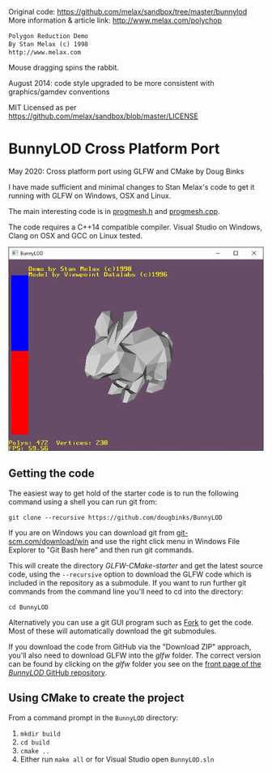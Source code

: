 Original code: https://github.com/melax/sandbox/tree/master/bunnylod
More information & article link: http://www.melax.com/polychop

	Polygon Reduction Demo
	By Stan Melax (c) 1998
	http://www.melax.com

Mouse dragging spins the rabbit.

August 2014: code style upgraded to be more consistent with graphics/gamdev conventions 

MIT Licensed as per https://github.com/melax/sandbox/blob/master/LICENSE

# BunnyLOD Cross Platform Port
May 2020: Cross platform port using GLFW and CMake by Doug Binks

I have made sufficient and minimal changes to Stan Melax's code to get it running with GLFW on Windows, OSX and Linux.

The main interesting code is in [progmesh.h](https://github.com/dougbinks/BunnyLOD/blob/master/progmesh.h) and [progmesh.cpp](https://github.com/dougbinks/BunnyLOD/blob/master/progmesh.cpp).

The code requires a C++14 compatible compiler. Visual Studio on Windows, Clang on OSX and GCC on Linux tested.

![BunnyLOD screenshot](https://github.com/dougbinks/images/blob/master/BunnyLOD.jpg?raw=true)

## Getting the code

The easiest way to get hold of the starter code is to run the following command using a shell you can run git from:

```
git clone --recursive https://github.com/dougbinks/BunnyLOD
```

If you are on Windows you can download git from [git-scm.com/download/win](https://git-scm.com/download/win) and use the right click menu in Windows File Explorer to "Git Bash here" and then run git commands.

This will create the directory _GLFW-CMake-starter_ and get the latest source code, using the ```--recursive``` option to download the GLFW code which is included in the repository as a submodule. If you want to run further git commands from the command line you'll need to cd into the directory:

```
cd BunnyLOD
```

Alternatively you can use a git GUI program such as [Fork](https://git-fork.com/) to get the code. Most of these will automatically download the git submodules.

If you download the code from GitHub via the "Download ZIP" approach, you'll also need to download GLFW into the _glfw_ folder. The correct version can be found by clicking on the _glfw_ folder you see on the [front page of the _BunnyLOD_ GitHub repository](https://github.com/dougbinks/BunnyLOD).

## Using CMake to create the project

From a command prompt in the `BunnyLOD` directory:
1. `mkdir build`
1. `cd build`
1. `cmake ..`
1. Either run `make all` or for Visual Studio open `BunnyLOD.sln`
